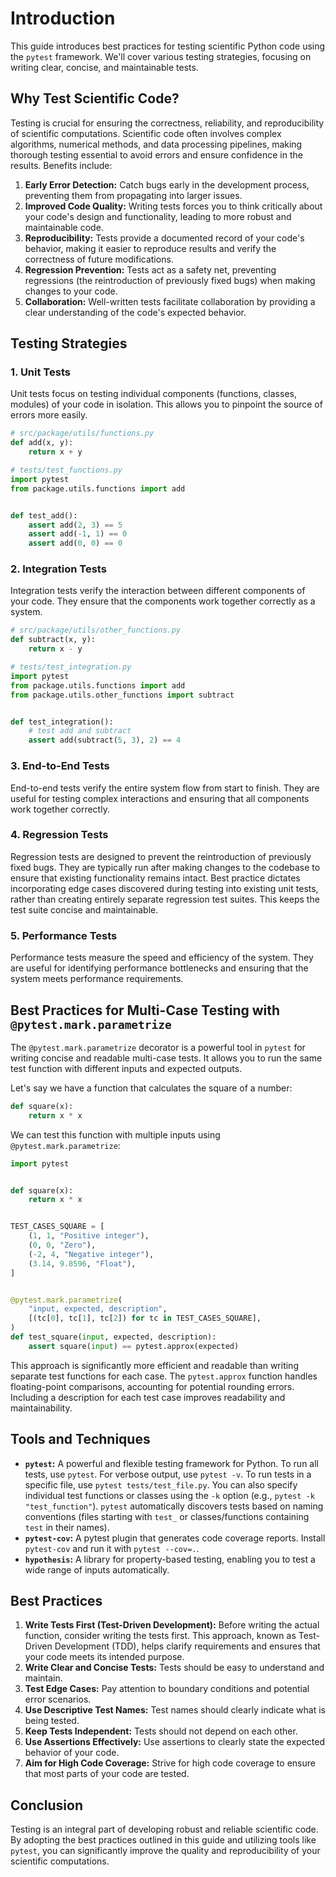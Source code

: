 # Introduction

This guide introduces best practices for testing scientific Python code using the `pytest` framework. We'll cover various testing strategies, focusing on writing clear, concise, and maintainable tests.

## Why Test Scientific Code?

Testing is crucial for ensuring the correctness, reliability, and reproducibility of scientific computations. Scientific code often involves complex algorithms, numerical methods, and data processing pipelines, making thorough testing essential to avoid errors and ensure confidence in the results. Benefits include:

1. **Early Error Detection:** Catch bugs early in the development process, preventing them from propagating into larger issues.
1. **Improved Code Quality:** Writing tests forces you to think critically about your code's design and functionality, leading to more robust and maintainable code.
1. **Reproducibility:** Tests provide a documented record of your code's behavior, making it easier to reproduce results and verify the correctness of future modifications.
1. **Regression Prevention:** Tests act as a safety net, preventing regressions (the reintroduction of previously fixed bugs) when making changes to your code.
1. **Collaboration:** Well-written tests facilitate collaboration by providing a clear understanding of the code's expected behavior.

## Testing Strategies

### 1. Unit Tests

Unit tests focus on testing individual components (functions, classes, modules) of your code in isolation. This allows you to pinpoint the source of errors more easily.

```python
# src/package/utils/functions.py
def add(x, y):
    return x + y
```

```python
# tests/test_functions.py
import pytest
from package.utils.functions import add


def test_add():
    assert add(2, 3) == 5
    assert add(-1, 1) == 0
    assert add(0, 0) == 0
```

### 2. Integration Tests

Integration tests verify the interaction between different components of your code. They ensure that the components work together correctly as a system.

```python
# src/package/utils/other_functions.py
def subtract(x, y):
    return x - y
```

```python
# tests/test_integration.py
import pytest
from package.utils.functions import add
from package.utils.other_functions import subtract


def test_integration():
    # test add and subtract
    assert add(subtract(5, 3), 2) == 4
```

### 3. End-to-End Tests

End-to-end tests verify the entire system flow from start to finish. They are useful for testing complex interactions and ensuring that all components work together correctly.

### 4. Regression Tests

Regression tests are designed to prevent the reintroduction of previously fixed bugs. They are typically run after making changes to the codebase to ensure that existing functionality remains intact. Best practice dictates incorporating edge cases discovered during testing into existing unit tests, rather than creating entirely separate regression test suites. This keeps the test suite concise and maintainable.

### 5. Performance Tests

Performance tests measure the speed and efficiency of the system. They are useful for identifying performance bottlenecks and ensuring that the system meets performance requirements.

## Best Practices for Multi-Case Testing with `@pytest.mark.parametrize`

The `@pytest.mark.parametrize` decorator is a powerful tool in `pytest` for writing concise and readable multi-case tests. It allows you to run the same test function with different inputs and expected outputs.

Let's say we have a function that calculates the square of a number:

```python
def square(x):
    return x * x
```

We can test this function with multiple inputs using `@pytest.mark.parametrize`:

```python
import pytest


def square(x):
    return x * x


TEST_CASES_SQUARE = [
    (1, 1, "Positive integer"),
    (0, 0, "Zero"),
    (-2, 4, "Negative integer"),
    (3.14, 9.8596, "Float"),
]


@pytest.mark.parametrize(
    "input, expected, description",
    [(tc[0], tc[1], tc[2]) for tc in TEST_CASES_SQUARE],
)
def test_square(input, expected, description):
    assert square(input) == pytest.approx(expected)
```

This approach is significantly more efficient and readable than writing separate test functions for each case. The `pytest.approx` function handles floating-point comparisons, accounting for potential rounding errors. Including a description for each test case improves readability and maintainability.

## Tools and Techniques

- **`pytest`:** A powerful and flexible testing framework for Python. To run all tests, use `pytest`. For verbose output, use `pytest -v`. To run tests in a specific file, use `pytest tests/test_file.py`. You can also specify individual test functions or classes using the `-k` option (e.g., `pytest -k "test_function"`). `pytest` automatically discovers tests based on naming conventions (files starting with `test_` or classes/functions containing `test` in their names).
- **`pytest-cov`:** A pytest plugin that generates code coverage reports. Install `pytest-cov` and run it with `pytest --cov=.`.
- **`hypothesis`:** A library for property-based testing, enabling you to test a wide range of inputs automatically.

## Best Practices

1. **Write Tests First (Test-Driven Development):** Before writing the actual function, consider writing the tests first. This approach, known as Test-Driven Development (TDD), helps clarify requirements and ensures that your code meets its intended purpose.
1. **Write Clear and Concise Tests:** Tests should be easy to understand and maintain.
1. **Test Edge Cases:** Pay attention to boundary conditions and potential error scenarios.
1. **Use Descriptive Test Names:** Test names should clearly indicate what is being tested.
1. **Keep Tests Independent:** Tests should not depend on each other.
1. **Use Assertions Effectively:** Use assertions to clearly state the expected behavior of your code.
1. **Aim for High Code Coverage:** Strive for high code coverage to ensure that most parts of your code are tested.

## Conclusion

Testing is an integral part of developing robust and reliable scientific code. By adopting the best practices outlined in this guide and utilizing tools like `pytest`, you can significantly improve the quality and reproducibility of your scientific computations.
